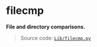 # filecmp

**File and directory comparisons.**

> Source code: [`Lib/filecmp.py`](https://github.com/python/cpython/tree/3.13/Lib/filecmp.py)
